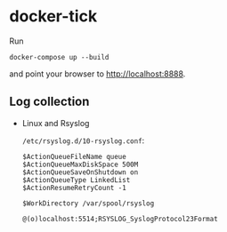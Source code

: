 # docker-tick

Run

    docker-compose up --build

and point your browser to <http://localhost:8888>.

## Log collection

- Linux and Rsyslog

    `/etc/rsyslog.d/10-rsyslog.conf`:

    ```
    $ActionQueueFileName queue
    $ActionQueueMaxDiskSpace 500M
    $ActionQueueSaveOnShutdown on
    $ActionQueueType LinkedList
    $ActionResumeRetryCount -1

    $WorkDirectory /var/spool/rsyslog

    @(o)localhost:5514;RSYSLOG_SyslogProtocol23Format
    ```
